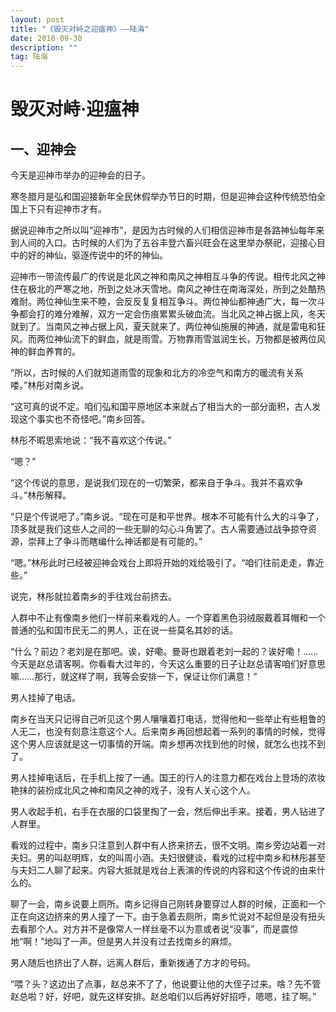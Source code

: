```yaml
---
layout: post
title: "《毁灭对峙之迎瘟神》——陆海"
date: 2018-09-30
description: ""
tag: 陆海
---
```




# 毁灭对峙·迎瘟神

## 一、迎神会

今天是迎神市举办的迎神会的日子。

寒冬腊月是弘和国迎接新年全民休假举办节日的时期，但是迎神会这种传统恐怕全国上下只有迎神市才有。

据说迎神市之所以叫“迎神市”，是因为古时候的人们相信迎神市是各路神仙每年来到人间的入口。古时候的人们为了五谷丰登六畜兴旺会在这里举办祭祀，迎接心目中的好的神仙，驱逐传说中的坏的神仙。

迎神市一带流传最广的传说是北风之神和南风之神相互斗争的传说。相传北风之神住在极北的严寒之地，所到之处冰天雪地。南风之神住在南海深处，所到之处酷热难耐。两位神仙生来不睦，会反反复复相互争斗。两位神仙都神通广大，每一次斗争都会打的难分难解，双方一定会伤痕累累头破血流。当北风之神占据上风，冬天就到了。当南风之神占据上风，夏天就来了。两位神仙施展的神通，就是雷电和狂风。而两位神仙流下的鲜血，就是雨雪。万物靠雨雪滋润生长，万物都是被两位风神的鲜血养育的。

“所以，古时候的人们就知道雨雪的现象和北方的冷空气和南方的暖流有关系喽。”林彤对南乡说。

“这可真的说不定。咱们弘和国平原地区本来就占了相当大的一部分面积，古人发现这个事实也不奇怪吧。”南乡回答。

林彤不暇思索地说：“我不喜欢这个传说。”

“嗯？”

“这个传说的意思，是说我们现在的一切繁荣，都来自于争斗。我并不喜欢争斗。”林彤解释。

“只是个传说吧了。”南乡说。“现在可是和平世界。根本不可能有什么大的斗争了，顶多就是我们这些人之间的一些无聊的勾心斗角罢了。古人需要通过战争掠夺资源，崇拜上了争斗而瞎编什么神话都是有可能的。”

“嗯。”林彤此时已经被迎神会戏台上即将开始的戏给吸引了。“咱们往前走走，靠近些。”

说完，林彤就拉着南乡的手往戏台前挤去。

人群中不止有像南乡他们一样前来看戏的人。一个穿着黑色羽绒服戴着耳帽和一个普通的弘和国市民无二的男人，正在说一些莫名其妙的话。

“什么？前边？老刘是在那吧。诶，好嘞。曼哥也跟着老刘一起的？诶好嘞！……今天是赵总请客啊。你看看大过年的，今天这么重要的日子让赵总请客咱们好意思嘛……那行，就这样了啊，我等会安排一下，保证让你们满意！”

男人挂掉了电话。

南乡在当天只记得自己听见这个男人嚷嚷着打电话，觉得他和一些举止有些粗鲁的人无二，也没有刻意注意这个人。后来南乡再回想起着一系列的事情的时候，觉得这个男人应该就是这一切事情的开端。南乡想再次找到他的时候，就怎么也找不到了。

男人挂掉电话后，在手机上按了一通。国王的行人的注意力都在戏台上登场的浓妆艳抹的装扮成北风之神和南风之神的戏子，没有人关心这个人。

男人收起手机，右手在衣服的口袋里掏了一会，然后伸出手来。接着，男人钻进了人群里。

看戏的过程中，南乡只注意到人群中有人挤来挤去，很不文明。南乡旁边站着一对夫妇。男的叫赵明辉，女的叫周小涵。夫妇很健谈，看戏的过程中南乡和林彤甚至与夫妇二人聊了起来。内容大抵就是戏台上表演的传说的内容和这个传说的由来什么的。

聊了一会，南乡说要上厕所。南乡记得自己刚转身要穿过人群的时候，正面和一个正在向这边挤来的男人撞了一下。由于急着去厕所，南乡忙说对不起但是没有扭头去看那个人。对方并不是像常人一样丝毫不以为意或者说“没事”，而是震惊地“啊！”地叫了一声。但是男人并没有过去找南乡的麻烦。

男人随后也挤出了人群，远离人群后，重新拨通了方才的号码。

“喂？头？这边出了点事，赵总来不了了，他说要让他的大侄子过来。啥？先不管赵总啦？好，好吧，就先这样安排。赵总咱们以后再好好招呼，嗯嗯，挂了啊。”
